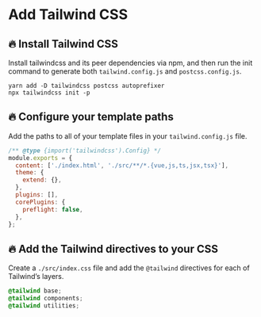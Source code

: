 # Add Tailwind CSS

## 🔥 Install Tailwind CSS

Install tailwindcss and its peer dependencies via npm, and then run the init command to generate both `tailwind.config.js` and `postcss.config.js`.

```
yarn add -D tailwindcss postcss autoprefixer
npx tailwindcss init -p
```

## 🔥 Configure your template paths

Add the paths to all of your template files in your `tailwind.config.js` file.

```js
/** @type {import('tailwindcss').Config} */
module.exports = {
  content: ['./index.html', './src/**/*.{vue,js,ts,jsx,tsx}'],
  theme: {
    extend: {},
  },
  plugins: [],
  corePlugins: {
    preflight: false,
  },
};
```

## 🔥 Add the Tailwind directives to your CSS

Create a `./src/index.css` file and add the `@tailwind` directives for each of Tailwind’s layers.

```css
@tailwind base;
@tailwind components;
@tailwind utilities;
```
